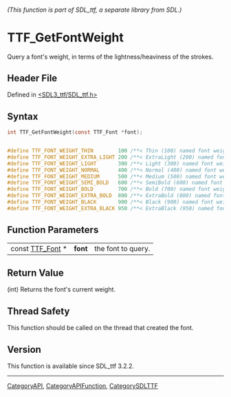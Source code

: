 ###### (This function is part of SDL_ttf, a separate library from SDL.)
# TTF_GetFontWeight

Query a font's weight, in terms of the lightness/heaviness of the strokes.

## Header File

Defined in [<SDL3_ttf/SDL_ttf.h>](https://github.com/libsdl-org/SDL_ttf/blob/main/include/SDL3_ttf/SDL_ttf.h)

## Syntax

```c
int TTF_GetFontWeight(const TTF_Font *font);


#define TTF_FONT_WEIGHT_THIN        100 /**< Thin (100) named font weight value */
#define TTF_FONT_WEIGHT_EXTRA_LIGHT 200 /**< ExtraLight (200) named font weight value */
#define TTF_FONT_WEIGHT_LIGHT       300 /**< Light (300) named font weight value */
#define TTF_FONT_WEIGHT_NORMAL      400 /**< Normal (400) named font weight value */
#define TTF_FONT_WEIGHT_MEDIUM      500 /**< Medium (500) named font weight value */
#define TTF_FONT_WEIGHT_SEMI_BOLD   600 /**< SemiBold (600) named font weight value */
#define TTF_FONT_WEIGHT_BOLD        700 /**< Bold (700) named font weight value */
#define TTF_FONT_WEIGHT_EXTRA_BOLD  800 /**< ExtraBold (800) named font weight value */
#define TTF_FONT_WEIGHT_BLACK       900 /**< Black (900) named font weight value */
#define TTF_FONT_WEIGHT_EXTRA_BLACK 950 /**< ExtraBlack (950) named font weight value */
```

## Function Parameters

|                              |          |                    |
| ---------------------------- | -------- | ------------------ |
| const [TTF_Font](TTF_Font) * | **font** | the font to query. |

## Return Value

(int) Returns the font's current weight.

## Thread Safety

This function should be called on the thread that created the font.

## Version

This function is available since SDL_ttf 3.2.2.

----
[CategoryAPI](CategoryAPI), [CategoryAPIFunction](CategoryAPIFunction), [CategorySDLTTF](CategorySDLTTF)

